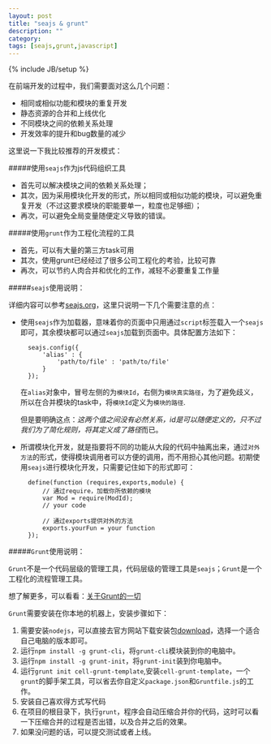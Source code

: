 ```yaml
---
layout: post
title: "seajs & grunt"
description: ""
category: 
tags: [seajs,grunt,javascript]
---
```

{% include JB/setup %}

在前端开发的过程中，我们需要面对这么几个问题：

- 相同或相似功能和模块的重复开发
- 静态资源的合并和上线优化
- 不同模块之间的依赖关系处理
- 开发效率的提升和bug数量的减少

这里说一下我比较推荐的开发模式：

#####使用`seajs`作为js代码组织工具
- 首先可以解决模块之间的依赖关系处理；
- 其次，因为采用模块化开发的形式，所以相同或相似功能的模块，可以避免重复开发（不过这要求模块的职能要单一，粒度也足够细）；
- 再次，可以避免全局变量随便定义导致的错误。

#####使用`grunt`作为工程化流程的工具
- 首先，可以有大量的第三方task可用
- 其次，使用grunt已经经过了很多公司工程化的考验，比较可靠
- 再次，可以节约人肉合并和优化的工作，减轻不必要重复工作量


#####`seajs`使用说明：

详细内容可以参考[seajs.org](http://seajs.org/docs/)，这里只说明一下几个需要注意的点：

- 使用`seajs`作为加载器，意味着你的页面中只用通过`script`标签载入一个`seajs`即可，其余模块都可以通过`seajs`加载到页面中。具体配置方法如下：

		seajs.config({
			'alias' : {
				'path/to/file' : 'path/to/file'
			}
		});
	
	在`alias`对象中，冒号左侧的为`模块Id`，右侧为`模块真实路径`，为了避免歧义，所以在合并模块的task中，将`模块Id`定义为`模块的路径`.
	
	但是要明确这点：*这两个值之间没有必然关系，id是可以随便定义的，只不过我们为了简化规则，将其定义成了路径*而已。
	

- 所谓模块化开发，就是指要将不同的功能从大段的代码中抽离出来，通过`对外方法`的形式，使得模块调用者可以方便的调用，而不用担心其他问题。初期使用`seajs`进行模块化开发，只需要记住如下的形式即可：

		define(function (requires,exports,module) {
			// 通过require，加载你所依赖的模块
			var Mod = require(ModId);
			// your code
			
			// 通过exports提供对外的方法
			exports.yourFun = your function
		});
		
#####`Grunt`使用说明：

`Grunt`不是一个代码层级的管理工具，代码层级的管理工具是`seajs`；`Grunt`是一个工程化的流程管理工具。

想了解更多，可以看看：[关于Grunt的一切](http://www.gruntjs.net/docs/getting-started/)

`Grunt`需要安装在你本地的机器上，安装步骤如下：

1. 需要安装`nodejs`，可以直接去官方网站下载安装包[download](http://nodejs.org/download/)，选择一个适合自己电脑的版本即可。
2. 运行`npm install -g grunt-cli`，将`grunt-cli`模块装到你的电脑中。
3. 运行`npm install -g grunt-init`，将`grunt-init`装到你电脑中。
3. 运行`grunt init cell-grunt-template`,安装`cell-grunt-template`，一个`grunt`的脚手架工具，可以省去你自定义`package.json`和`Gruntfile.js`的工作。
4. 安装自己喜欢得方式写代码
5. 在项目的根目录下，执行`grunt`，程序会自动压缩合并你的代码，这时可以看一下压缩合并的过程是否出错，以及合并之后的效果。
6. 如果没问题的话，可以提交测试或者上线。



